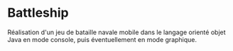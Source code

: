 # Battleship
Réalisation d'un jeu de bataille navale mobile dans le langage orienté objet Java en mode console, puis éventuellement en mode graphique.
